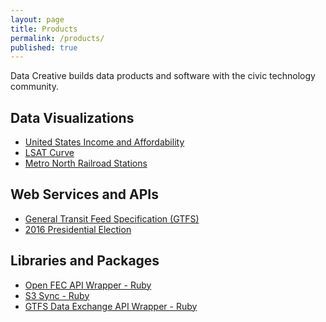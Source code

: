 ```yaml
---
layout: page
title: Products
permalink: /products/
published: true
---
```


Data Creative builds data products and software
 with the civic technology community.

## Data Visualizations

 + [United States Income and Affordability](/projects/2015/03/01/income-and-affordability.html)
 + [LSAT Curve](/projects/2014/06/17/lsat-curve.html)
 + [Metro North Railroad Stations](/projects/2013/09/13/metro-north-stations.html)

## Web Services and APIs

 + [General Transit Feed Specification (GTFS)](/projects/2015/04/19/gtfs-data-client.html)
 + [2016 Presidential Election](https://github.com/data-creative/twenty-sixteen)

## Libraries and Packages

 + [Open FEC API Wrapper - Ruby](https://github.com/data-creative/open-fec-api-ruby)
 + [S3 Sync - Ruby](/projects/2015/07/21/s3-sync.html)
 + [GTFS Data Exchange API Wrapper - Ruby](/projects/2014/11/30/gtfs-data-exchange-api-ruby.html)

